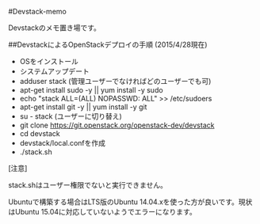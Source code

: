 
#Devstack-memo

Devstackのメモ置き場です。


##DevstackによるOpenStackデプロイの手順
(2015/4/28現在)

- OSをインストール
- システムアップデート
- adduser stack (管理ユーザーでなければどのユーザーでも可)
- apt-get install sudo -y || yum install -y sudo
- echo "stack ALL=(ALL) NOPASSWD: ALL" >> /etc/sudoers
- apt-get install git -y || yum install -y git
- su - stack (ユーザーに切り替え)
- git clone https://git.openstack.org/openstack-dev/devstack
- cd devstack
- devstack/local.confを作成
- ./stack.sh

[注意]

stack.shはユーザー権限でないと実行できません。

Ubuntuで構築する場合はLTS版のUbuntu 14.04.xを使った方が良いです。現状はUbuntu 15.04に対応していないようでエラーになります。